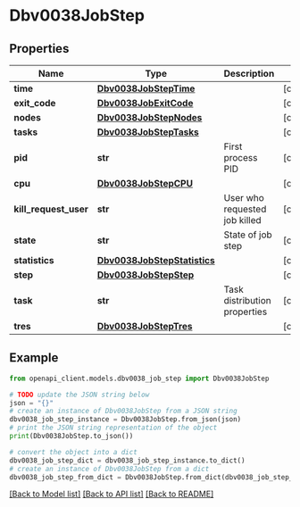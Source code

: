 # Dbv0038JobStep


## Properties

Name | Type | Description | Notes
------------ | ------------- | ------------- | -------------
**time** | [**Dbv0038JobStepTime**](Dbv0038JobStepTime.md) |  | [optional] 
**exit_code** | [**Dbv0038JobExitCode**](Dbv0038JobExitCode.md) |  | [optional] 
**nodes** | [**Dbv0038JobStepNodes**](Dbv0038JobStepNodes.md) |  | [optional] 
**tasks** | [**Dbv0038JobStepTasks**](Dbv0038JobStepTasks.md) |  | [optional] 
**pid** | **str** | First process PID | [optional] 
**cpu** | [**Dbv0038JobStepCPU**](Dbv0038JobStepCPU.md) |  | [optional] 
**kill_request_user** | **str** | User who requested job killed | [optional] 
**state** | **str** | State of job step | [optional] 
**statistics** | [**Dbv0038JobStepStatistics**](Dbv0038JobStepStatistics.md) |  | [optional] 
**step** | [**Dbv0038JobStepStep**](Dbv0038JobStepStep.md) |  | [optional] 
**task** | **str** | Task distribution properties | [optional] 
**tres** | [**Dbv0038JobStepTres**](Dbv0038JobStepTres.md) |  | [optional] 

## Example

```python
from openapi_client.models.dbv0038_job_step import Dbv0038JobStep

# TODO update the JSON string below
json = "{}"
# create an instance of Dbv0038JobStep from a JSON string
dbv0038_job_step_instance = Dbv0038JobStep.from_json(json)
# print the JSON string representation of the object
print(Dbv0038JobStep.to_json())

# convert the object into a dict
dbv0038_job_step_dict = dbv0038_job_step_instance.to_dict()
# create an instance of Dbv0038JobStep from a dict
dbv0038_job_step_from_dict = Dbv0038JobStep.from_dict(dbv0038_job_step_dict)
```
[[Back to Model list]](../README.md#documentation-for-models) [[Back to API list]](../README.md#documentation-for-api-endpoints) [[Back to README]](../README.md)


